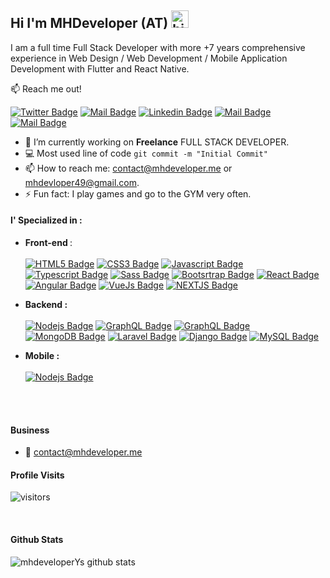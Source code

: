 ## Hi I'm MHDeveloper (AT) <img src="https://user-images.githubusercontent.com/1303154/88677602-1635ba80-d120-11ea-84d8-d263ba5fc3c0.gif" width="28px" alt="hi">

I am a full time Full Stack Developer with more +7 years comprehensive experience in Web Design / Web Development / Mobile Application Development with Flutter and React Native.

:mailbox: Reach me out!

[![Twitter Badge](https://img.shields.io/badge/-@adamtamous-1ca0f1?style=flat&labelColor=1ca0f1&logo=twitter&logoColor=white&link=https://twitter.com/mhdeveloper)](https://twitter.com/mhdeveloper) [![Mail Badge](https://img.shields.io/badge/-Codev-e74c3c?style=flat&labelColor=e74c3c&logo=youtube&logoColor=white)](https://youtube.com/mhdeveloper) [![Linkedin Badge](https://img.shields.io/badge/-mhdeveloper-0e76a8?style=flat&labelColor=0e76a8&logo=linkedin&logoColor=white)](https://www.linkedin.com/in/mhdeveloper-879aab153/) [![Mail Badge](https://img.shields.io/badge/-@mhdeveloper.js-e84393?style=flat&labelColor=e84393&logo=instagram&logoColor=white)](https://www.instagram.com/mhdeveloper.js/) [![Mail Badge](https://img.shields.io/badge/-mhdeveloper-c0392b?style=flat&labelColor=c0392b&logo=gmail&logoColor=white)](mailto:contact@mhdeveloper.com)

<!-- TODO: Add last video link -->

- 🔭 I’m currently working on **Freelance** FULL STACK DEVELOPER.
- :computer: Most used line of code `git commit -m "Initial Commit"`
- 📫 How to reach me: contact@mhdeveloper.me or mhdevloper49@gmail.com.
- ⚡ Fun fact: I play games and go to the GYM very often.

#### I' Specialized in :

<!-- TODO: Make technologies links takes you to repositories -->

- <b> Front-end </b> : <br/> </br> 
    [![HTML5 Badge](https://img.shields.io/badge/-HTML5-e34c26?style=for-the-badge&labelColor=black&logo=html5&logoColor=e34c26)](#) [![CSS3 Badge](https://img.shields.io/badge/-CSS3-2965f1?style=for-the-badge&labelColor=black&logo=css3&logoColor=264de4)](#) [![Javascript Badge](https://img.shields.io/badge/-Javascript-F0DB4F?style=for-the-badge&labelColor=black&logo=javascript&logoColor=F0DB4F)](#) [![Typescript Badge](https://img.shields.io/badge/-Typescript-007acc?style=for-the-badge&labelColor=black&logo=typescript&logoColor=007acc)](#)  [![Sass Badge](https://img.shields.io/badge/-SASS-CD6799?style=for-the-badge&labelColor=black&logo=sass&logoColor=CD6799)](#) [![Bootsrtrap Badge](https://img.shields.io/badge/-Bootstrap-553c7b?style=for-the-badge&labelColor=black&logo=bootstrap&logoColor=553c7b)](#) [![React Badge](https://img.shields.io/badge/-React-61DBFB?style=for-the-badge&labelColor=black&logo=react&logoColor=61DBFB)](#) [![Angular Badge](https://img.shields.io/badge/-Angular-red?style=for-the-badge&labelColor=black&logo=angular&logoColor=red)](#)  [![VueJs Badge](https://img.shields.io/badge/-Vuejs-41B883?style=for-the-badge&labelColor=black&logo=Vue.js&logoColor=41B883)](#) [![NEXTJS Badge](https://img.shields.io/badge/-NextJs-blue?style=for-the-badge&labelColor=black&logo=next.js&logoColor=blue)](#)

- <b>Backend :</b> <br/> </br> 
   [![Nodejs Badge](https://img.shields.io/badge/-Nodejs-3C873A?style=for-the-badge&labelColor=black&logo=node.js&logoColor=3C873A)](#) [![GraphQL Badge](https://img.shields.io/badge/-GraphQl-e535ab?style=for-the-badge&labelColor=black&logo=node.js&logoColor=e535ab)](#) [![GraphQL Badge](https://img.shields.io/badge/-Firebase-FFA611?style=for-the-badge&labelColor=black&logo=firebase&logoColor=FFA611b)](#) [![MongoDB Badge](https://img.shields.io/badge/-Mongodb-4DB33D?style=for-the-badge&labelColor=black&logo=mongodb&logoColor=4DB33D)](#) [![Laravel Badge](https://img.shields.io/badge/-Laravel-F05340?style=for-the-badge&labelColor=black&logo=laravel&logoColor=F05340)](#) [![Django Badge](https://img.shields.io/badge/-Django-green?style=for-the-badge&labelColor=black&logo=django&logoColor=green)](#) [![MySQL Badge](https://img.shields.io/badge/-Mysql-00758F?style=for-the-badge&labelColor=black&logo=mysql&logoColor=00758F)](#)

- <b>Mobile :</b> <br/> </br> 
   [![Nodejs Badge](https://img.shields.io/badge/-Flutter-blue?style=for-the-badge&labelColor=black&logo=flutter&logoColor=blue)](#)

<br />
<br />

#### Business
- :email: contact@mhdeveloper.me
#### Profile Visits 

![visitors](https://visitor-badge.glitch.me/badge?page_id=mhdeveloperYs)

<br >

#### Github Stats

![mhdeveloperYs github stats](https://github-readme-stats.vercel.app/api?username=mhdeveloperYs&count_private=true&theme=tokyonight&hide=contribs,prs)

